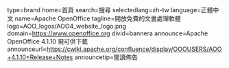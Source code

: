 type=brand
home=首頁
search=搜尋
selectedlang=zh-tw
language=正體中文
name=Apache OpenOffice
tagline=開放免費的文書處理軟體
logo=AOO_logos/AOO4_website_logo.png
domain=https://www.openoffice.org
divid=bannera
announce=Apache OpenOffice 4.1.10 現可供下載
announceurl=https://cwiki.apache.org/confluence/display/OOOUSERS/AOO+4.1.10+Release+Notes
announcetip=閱讀佈告
~~~~~~
